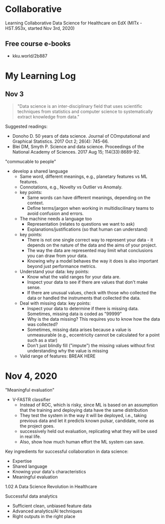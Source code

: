 # Collaborative

Learning Collaborative Data Science for Healthcare on EdX (MITx - HST.953x, started Nov 3rd, 2020)

## Free course e-books
* kku.world/2b887

# My Learning Log

## Nov 3

> "Data science is an inter-disciplinary field that uses scientific techniques from statistics and computer science to systematically extract knowledge from data."

Suggested readings:
  * Donoho D. 50 years of data science. Journal of COmputational and Graphical Statistics. 2017 Oct 2; 26(4): 745-66.
  * Blei DM, Smyth P. Science and data science. Proceedings of the National Academy of Sciences. 2017 Aug 15; 114(33):8689-92.
  
"commucable to people"
  * develop a shared language
    * Same word, different meanings, e.g., planetary features vs ML features.
    * Connotations, e.g., Novelty vs Outlier vs Anomaly.
    * key points: 
      * Same words can have different meanings, depending on the context.
      * Define terms/jargon when working in multidiscilinary teams to avoid confusion and errors.
    * The machine needs a language too
      * Representation (relates to questions we want to ask)
      * Explanations/justifications (so that human can understand)
    * key points: 
      * There is not one single correct way to represent your data - it depends on the nature of the data and the aims of your project.
      * The way the data are represented may limit what conclusions you can draw from your data.
      * Knowing why a model behaves the way it does is also important beyond just performance metrics.
    * Understand your data: key points: 
      * Know what the valid ranges for your data are.
      * Inspect your data to see if there are values that don't make sense.
      * If there are unusual values, check with those who collected the data or handled the instruments that collected the data.
    * Deal with missing data: key points: 
      * Inspect your data to determine if there is missing data. Sometimes, missing data is coded as "99999"
      * Why is the data missing? This requires you to know how the data was collected?
      * Sometimes, missing data arises because a value is unmeasurable (e.g., eccentricity cannot be calculated for a point such as a star)
      * Don't just blindly fill ("impute") the missing values without first understanding why the value is missing
    * Valid range of features: BREAK HERE      
   
# Nov 4, 2020

"Meaningful evaluation"
  * V-FASTR classifier
    * Instead of ROC, which is risky, since ML is based on an assumption that the training and deploying data have the same distribution
    * They test the system in the way it will be deployed, i.e., taking previous data and let it predicts known pulsar, candidate, none as the project goes.
    * successively held out evaluation, replicating what they will be used in real life.
    * Also, show how much human effort the ML system can save.

Key ingredients for successful collaboration in data science:
  * Expertise
  * Shared language
  * Knowing your data's characteristics
  * Meaningful evaluation

1.02 A Data Science Revolution in Healthcare

Successful data analytics
  * Sufficient clean, unbiased feature data
  * Advanced analytics/AI techniques
  * Right outputs in the right place
